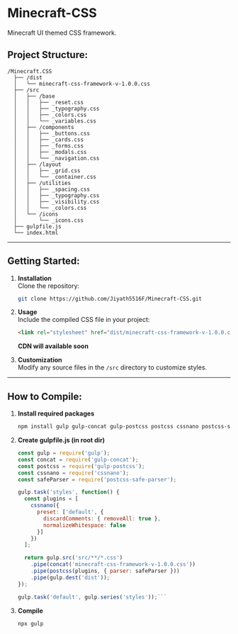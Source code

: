 # Minecraft-CSS
Minecraft UI themed CSS framework.

## Project Structure:

```plaintext
/Minecraft.CSS
  ├── /dist
  │   └── minecraft-css-framework-v-1.0.0.css
  ├── /src
  │   ├── /base
  │   │   ├── _reset.css
  │   │   ├── _typography.css
  │   │   ├── _colors.css
  │   │   └── _variables.css
  │   ├── /components
  │   │   ├── _buttons.css
  │   │   ├── _cards.css
  │   │   ├── _forms.css
  │   │   ├── _modals.css
  │   │   └── _navigation.css
  │   ├── /layout
  │   │   ├── _grid.css
  │   │   └── _container.css
  │   ├── /utilities
  │   │   ├── _spacing.css
  │   │   ├── _typography.css
  │   │   ├── _visibility.css
  │   │   └── _colors.css
  │   └── /icons
  │       └── _icons.css
  ├── gulpfile.js
  └── index.html
  ```
---

## Getting Started:

1. **Installation**  
   Clone the repository:
   ```bash
   git clone https://github.com/Jiyath5516F/Minecraft-CSS.git
   ```

2. **Usage**  
   Include the compiled CSS file in your project:
   ```html
   <link rel="stylesheet" href="dist/minecraft-css-framework-v-1.0.0.css">
   ```

   **CDN will available soon**

3. **Customization**  
   Modify any source files in the `/src` directory to customize styles.
   
---

## How to Compile:

1. **Install required packages**
   ```bash
   npm install gulp gulp-concat gulp-postcss postcss cssnano postcss-safe-parser --save-dev
   ```

2. **Create gulpfile.js (in root dir)**  
   ```js
   const gulp = require('gulp');
   const concat = require('gulp-concat');
   const postcss = require('gulp-postcss');
   const cssnano = require('cssnano');
   const safeParser = require('postcss-safe-parser');
   
   gulp.task('styles', function() {
     const plugins = [
       cssnano({
         preset: ['default', {
           discardComments: { removeAll: true },
           normalizeWhitespace: false
         }]
       })
     ];
   
     return gulp.src('src/**/*.css')
       .pipe(concat('minecraft-css-framework-v-1.0.0.css'))
       .pipe(postcss(plugins, { parser: safeParser }))
       .pipe(gulp.dest('dist'));
   });
   
   gulp.task('default', gulp.series('styles'));```

3. **Compile**
   ```bash
   npx gulp
   ```

